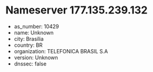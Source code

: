 # Nameserver 177.135.239.132

* as_number: 10429
* name: Unknown
* city: Brasília
* country: BR
* organization: TELEFONICA BRASIL S.A
* version: Unknown
* dnssec: false
